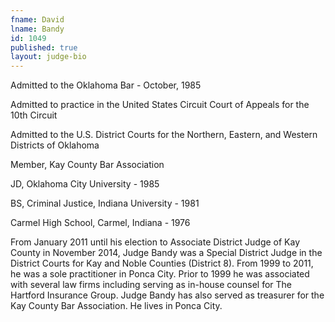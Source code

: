```yaml
---
fname: David
lname: Bandy
id: 1049
published: true
layout: judge-bio
---
```

Admitted to the Oklahoma Bar - October, 1985

Admitted to practice in the United States Circuit Court of Appeals for
the 10th Circuit

Admitted to the U.S. District Courts for the Northern, Eastern, and Western Districts of Oklahoma

Member, Kay County Bar Association

JD, Oklahoma City University - 1985

BS, Criminal Justice, Indiana University - 1981

Carmel High School, Carmel, Indiana - 1976

From January 2011 until his election to Associate District Judge of Kay
County in November 2014, Judge Bandy was a Special District Judge in the
District Courts for Kay and Noble Counties (District 8). From 1999 to
2011, he was a sole practitioner in Ponca City. Prior to 1999 he was
associated with several law firms including serving as in-house counsel
for The Hartford Insurance Group. Judge Bandy has also served as
treasurer for the Kay County Bar Association. He lives in Ponca City.

